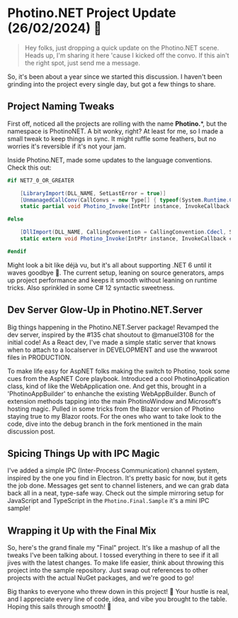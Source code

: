 # Photino.NET Project Update (26/02/2024) 🚀

>Hey folks, just dropping a quick update on the Photino.NET scene. Heads up, I'm sharing it here 'cause I kicked off the convo. If this ain't the right spot, just send me a message.

So, it's been about a year since we started this discussion. I haven't been grinding into the project every single day, but got a few things to share.

## Project Naming Tweaks 

First off, noticed all the projects are rolling with the name **Photino.***, but the namespace is PhotinoNET. A bit wonky, right? At least for me, so I made a small tweak to keep things in sync. It might ruffle some feathers, but no worries it's reversible if it's not your jam.

Inside Photino.NET, made some updates to the language conventions. Check this out:

```csharp
#if NET7_0_OR_GREATER

    [LibraryImport(DLL_NAME, SetLastError = true)]
    [UnmanagedCallConv(CallConvs = new Type[] { typeof(System.Runtime.CompilerServices.CallConvCdecl) })]
    static partial void Photino_Invoke(IntPtr instance, InvokeCallback callback);

#else

    [DllImport(DLL_NAME, CallingConvention = CallingConvention.Cdecl, SetLastError = true)] 
    static extern void Photino_Invoke(IntPtr instance, InvokeCallback callback); 

#endif
```

Might look a bit like déjà vu, but it's all about supporting .NET 6 until it waves goodbye 👋. The current setup, leaning on source generators, amps up project performance and keeps it smooth without leaning on runtime tricks. Also sprinkled in some C# 12 syntactic sweetness.

## Dev Server Glow-Up in Photino.NET.Server

Big things happening in the Photino.NET.Server package! Revamped the dev server, inspired by the #135 chat shoutout to @manuel3108 for the initial code! As a React dev, I've made a simple static server that knows when to attach to a localserver in DEVELOPMENT and use the wwwroot files in PRODUCTION.

To make life easy for AspNET folks making the switch to Photino, took some cues from the AspNET Core playbook. Introduced a cool PhotinoApplication class, kind of like the WebApplication one. And get this, brought in a 'PhotinoAppBuilder' to enhanche the existing WebAppBuilder. Bunch of extension methods tapping into the main PhotinoWindow and Microsoft's hosting magic. Pulled in some tricks from the Blazor version of Photino staying true to my Blazor roots. For the ones who want to take look to the code, dive into the debug branch in the fork mentioned in the main discussion post.

## Spicing Things Up with IPC Magic

I've added a simple IPC (Inter-Process Communication) channel system, inspired by the one you find in Electron. It's pretty basic for now, but it gets the job done. Messages get sent to channel listeners, and we can grab data back all in a neat, type-safe way. Check out the simple mirroring setup for JavaScript and TypeScript in the `Photino.Final.Sample` it's a mini IPC sample!

## Wrapping it Up with the Final Mix

So, here's the grand finale my "Final" project. It's like a mashup of all the tweaks I've been talking about. I tossed everything in there to see if it all jives with the latest changes. To make life easier, think about throwing this project into the sample repository. Just swap out references to other projects with the actual NuGet packages, and we're good to go!

Big thanks to everyone who threw down in this project! 🚀 Your hustle is real, and I appreciate every line of code, idea, and vibe you brought to the table. Hoping this sails through smooth! 🌟
